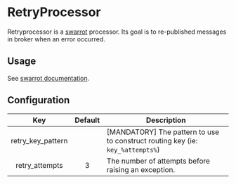 # RetryProcessor

Retryprocessor is a [swarrot](https://github.com/swarrot/swarrot) processor.
Its goal is to re-published messages in broker when an error occurred.

## Usage

See [swarrot documentation](https://github.com/swarrot/swarrot).

## Configuration

|Key              |Default|Description                                                                   |
|:---------------:|:-----:|------------------------------------------------------------------------------|
|retry_key_pattern|       |[MANDATORY] The pattern to use to construct routing key (ie: `key_%attempts%`)|
|retry_attempts   |3      |The number of attempts before raising an exception.                           |
